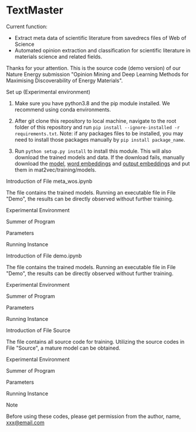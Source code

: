 # TextMaster
Current function:  
- Extract meta data of scientific literature from savedrecs files of Web of Science  
- Automated opinion extraction and classification for scientific literature in materials science and related fields.  
  
Thanks for your attention. This is the source code (demo version) of our Nature Energy submission "Opinion Mining and Deep Learning Methods for Maximising Discoverability of Energy Materials".

Set up (Experimental environment)

1. Make sure you have python3.8 and the pip module installed. We recommend using conda environments.

2. After git clone this repository to local machine, navigate to the root folder of this repository and run `pip install --ignore-installed -r requirements.txt`. Note: if any packages files to be installed, you may need to install those packages manually by `pip install package_name`.

3. Run `python setup.py install` to install this module. This will also download the trained models and data.
If the download fails, manually download the [model](https://storage.googleapis.com/mat2vec/pretrained_embeddings), 
[word embeddings](https://storage.googleapis.com/mat2vec/pretrained_embeddings.wv.vectors.npy) and 
[output embeddings](https://storage.googleapis.com/mat2vec/pretrained_embeddings.trainables.syn1neg.npy) and put them in mat2vec/training/models.

Introduction of File meta_wos.ipynb

The file contains the trained models. Running an executable file in File "Demo", the results can be directly observed without further training.

Experimental Environment

Summer of Program

Parameters

Running Instance

Introduction of File demo.ipynb

The file contains the trained models. Running an executable file in File "Demo", the results can be directly observed without further training.

Experimental Environment

Summer of Program

Parameters

Running Instance



Introduction of  File Source

The file contains all source code for training. Utilizing the source codes in File "Source", a mature model can be obtained.

Experimental Environment
 
Summer of Program

Parameters

Running Instance



Note

Before using these codes, please get permission from the author, name, xxx@email.com 
